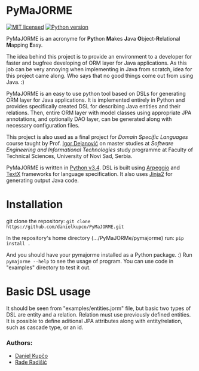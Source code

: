 # PyMaJORME

[![MIT licensed](https://img.shields.io/badge/license-MIT-blue.svg)](https://raw.githubusercontent.com/hyperium/hyper/master/LICENSE)
[![Python version](https://img.shields.io/badge/python-3.4-orange.svg)](https://www.python.org/)

PyMaJORME is an acronyme for **Py**thon **Ma**kes **J**ava **O**bject-**R**elational **M**apping **E**asy.

The idea behind this project is to provide an environment to a developer for faster and bugfree developing of ORM layer for Java applications. As this job can be very annoying when implementing in Java from scratch, idea for this project came along. Who says that no good things come out from using Java. :)

PyMaJORME is an easy to use python tool based on DSLs for generating ORM layer for Java applications. It is implemented entirely in Python and provides specifically created DSL for describing Java entities and their relations. Then, entire ORM layer with model classes using appropriate JPA annotations, and optionally DAO layer, can be generated along with necessary configuration files.

This project is also used as a final project for *Domain Specific Languages* course taught by Prof. [Igor Dejanović](https://github.com/igordejanovic "Igor Dejanović's GitHub profile") on master studies at *Software Engineering and Informational Technologies* study programme at Faculty of Technical Sciences, University of Novi Sad, Serbia.

PyMaJORME is written in [Python v3.4](https://www.python.org "Official Python page"). DSL is built using [Arpeggio](https://github.com/igordejanovic/Arpeggio "Arpeggio GitHub page") and [TextX](https://github.com/igordejanovic/textX "TextX GitHub page") frameworks for language specification. It also uses [Jinja2](https://github.com/mitsuhiko/jinja2 "Jinja 2 GitHub page") for generating output Java code.

# Installation

git clone the repository: `git clone https://github.com/danielkupco/PyMaJORME.git`

In the repository's home directory (.../PyMaJORMe/pymajorme) run: `pip install .`

And you should have your pymajorme installed as a Python package. :)
Run `pymajorme --help` to see the usage of program. You can use code in "examples" directory to test it out.

# Basic DSL usage

It should be seen from "examples/entities.jorm" file, but basic two types of DSL are entity and a relation. Relation must use previously defined entities. It is possible to define aditional JPA attributes along with entity/relation, such as cascade type, or an id.

### Authors:
* [Daniel Kupčo](https://github.com/danielkupco "Daniel Kupčo's GitHub profile")
* [Rade Radišić](https://github.com/RadeKornjaca "Rade Radišić's GitHub profile")
